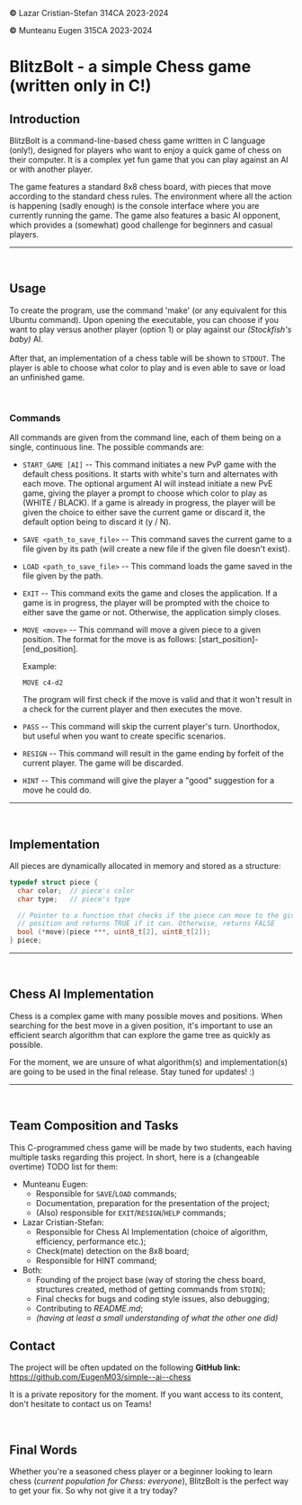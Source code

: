 **&copy;** Lazar Cristian-Stefan 314CA 2023-2024

**&copy;** Munteanu Eugen 315CA 2023-2024

# BlitzBolt - a simple Chess game (written only in C!)

## Introduction

BlitzBolt is a command-line-based chess game written in C language (only!), designed for players who want to enjoy a quick game of chess on their computer. It is a complex yet fun game that you can play against an AI or with another player.

The game features a standard 8x8 chess board, with pieces that move according to the standard chess rules. The environment where all the action is happening (sadly enough) is the console interface where you are currently running the game. The game also features a basic AI opponent, which provides a (somewhat) good challenge for beginners and casual players.

---
&nbsp;

## Usage

To create the program, use the command 'make' (or any equivalent for this Ubuntu command).  Upon opening the executable, you can choose if you want to play versus another player (option 1) or play against our *(Stockfish's baby)* AI.\
\
After that, an implementation of a chess table will be shown to `STDOUT`. The player is able to choose what color to play and is even able to save or load an unfinished game.

&nbsp;

### Commands

All commands are given from the command line, each of them being on a single, continuous line.
The possible commands are:

* `START_GAME [AI]` --
  This command initiates a new PvP game with the default chess positions. It starts with white's turn and alternates with each move. The optional argument AI will instead initiate a new PvE game, giving the player a prompt to choose which color to play as (WHITE / BLACK). If a game is already in progress, the player will be given the choice to either save the current game or discard it, the default option being to discard it (y / N).

* `SAVE <path_to_save_file>` --
  This command saves the current game to a file given by its path (will create a new file if the given file doesn't exist).

* `LOAD <path_to_save_file>` --
  This command loads the game saved in the file given by the path.

* `EXIT` --
  This command exits the game and closes the application. If a game is in progress, the player will be prompted with the choice to either save the game or not. Otherwise, the application simply closes.

* `MOVE <move>` --
  This command will move a given piece to a given position. The format for the move is as follows: \[start_position\]-\[end_position\].

  Example:

  ```text
  MOVE c4-d2
  ```

  The program will first check if the move is valid and that it won't result in a check for the current player and then executes the move.

* `PASS` --
  This command will skip the current player's turn. Unorthodox, but useful when you want to create specific scenarios.

* `RESIGN` --
  This command will result in the game ending by forfeit of the current player. The game will be discarded.

* `HINT` --
  This command will give the player a "good" suggestion for a move he could do.

---
&nbsp;

## Implementation

All pieces are dynamically allocated in memory and stored as a structure:

```C
typedef struct piece {
  char color;  // piece's color
  char type;   // piece's type

  // Pointer to a function that checks if the piece can move to the given
  // position and returns TRUE if it can. Otherwise, returns FALSE
  bool (*move)(piece ***, uint8_t[2], uint8_t[2]);
} piece;
```

---
&nbsp;

## Chess AI Implementation

Chess is a complex game with many possible moves and positions. When searching for the best move in a given position, it's important to use an efficient search algorithm that can explore the game tree as quickly as possible.
<!--Alpha-Beta Pruning is a popular algorithm for this purpose, as it can significantly reduce the number of nodes that need to be searched. \
Implementation of chess AI may use Alpha-Beta Prunning in the final release.-->
For the moment, we are unsure of what algorithm(s) and implementation(s) are going to be used in the final release. Stay tuned for updates! :\)

---
&nbsp;

## Team Composition and Tasks

This C-programmed chess game will be made by two students, each having multiple tasks regarding this project. In short, here is a (changeable overtime) TODO list for them:

* Munteanu Eugen:
  * Responsible for `SAVE`/`LOAD` commands;
  * Documentation, preparation for the presentation of the project;
  * (Also) responsible for `EXIT`/`RESIGN`/`HELP` commands;
&nbsp;
* Lazar Cristian-Stefan:
  * Responsible for Chess AI Implementation (choice of algorithm, efficiency, performance etc.);
  * Check(mate) detection on the 8x8 board;
  * Responsible for HINT command;
&nbsp;
* Both:
  * Founding of the project base (way of storing the chess board, structures created, method of getting commands from `STDIN`);
  * Final checks for bugs and coding style issues, also debugging;
  * Contributing to *README.md*;
  * *(having at least a small understanding of what the other one did)*

## Contact

The project will be often updated on the following **GitHub link:** https://github.com/EugenM03/simple--ai--chess

It is a private repository for the moment. If you want access to its content, don't hesitate to contact us on Teams!

&nbsp;

## Final Words

Whether you're a seasoned chess player or a beginner looking to learn chess (*current population for Chess: everyone*), BlitzBolt is the perfect way to get your fix. So why not give it a try today?
